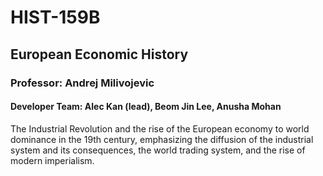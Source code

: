 # HIST-159B
## European Economic History
### Professor: Andrej Milivojevic
#### Developer Team: Alec Kan (lead), Beom Jin Lee, Anusha Mohan

The Industrial Revolution and the rise of the European economy to world dominance in the 19th century, emphasizing the diffusion of the industrial system and its consequences, the world trading system, and the rise of modern imperialism. 
